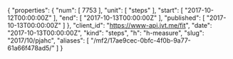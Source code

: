 {
  "properties": {
    "num": [
      7753
    ],
    "unit": [
      "steps"
    ],
    "start": [
      "2017-10-12T00:00:00Z"
    ],
    "end": [
      "2017-10-13T00:00:00Z"
    ],
    "published": [
      "2017-10-13T00:00:00Z"
    ]
  },
  "client_id": "https://www-api.jvt.me/fit",
  "date": "2017-10-13T00:00:00Z",
  "kind": "steps",
  "h": "h-measure",
  "slug": "2017/10/pjahc",
  "aliases": [
    "/mf2/17ae9cec-0bfc-4f0b-9a77-61a66f478ad5/"
  ]
}
